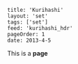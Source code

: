 ```
title: 'Kurihashi'
layout: 'set'
tags: ['set']
feed: 'kurihashi_hdr'
pageOrder: 1
date: 2013-4-5
```

This is a **page**